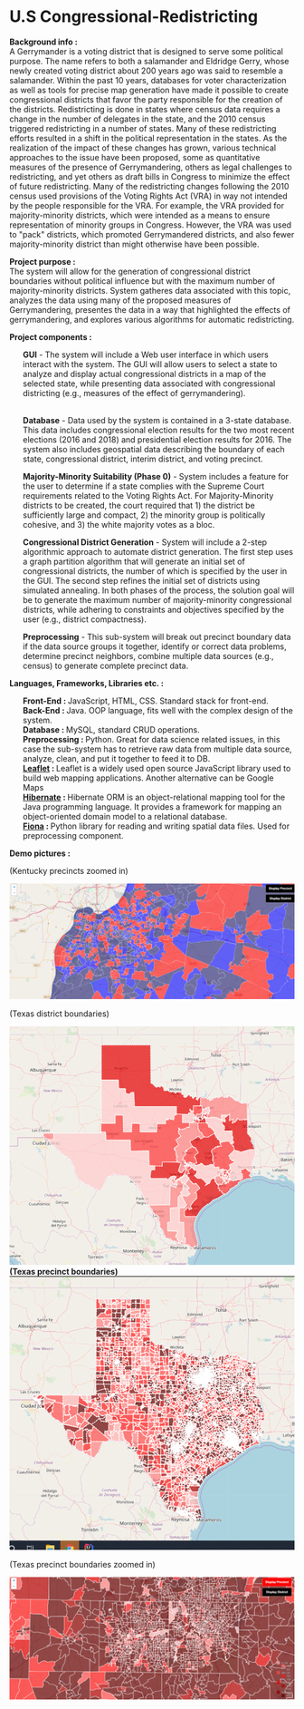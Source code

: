 # U.S Congressional-Redistricting

<b>Background info : </b><br>
A Gerrymander is a voting district that is designed to serve some political purpose. The name refers to both a salamander and Eldridge Gerry, whose newly created voting district about 200 years ago was said to resemble a salamander. Within the past 10 years, databases for voter characterization as well as tools for precise map generation have made it possible to create congressional districts that favor the party responsible for the creation of the districts. Redistricting is done in states where census data requires a change in the number of delegates in the state, and the 2010 census triggered redistricting in a number of states. Many of these redistricting efforts resulted in a shift in the political representation in the states. As the realization of the impact of these changes has grown, various technical approaches to the issue have been proposed, some as quantitative measures of the presence of Gerrymandering, others as legal challenges to redistricting, and yet others as draft bills in Congress to minimize the effect of future redistricting. Many of the redistricting changes following the 2010 census used provisions of the Voting Rights Act (VRA) in way not intended by the people responsible for the VRA. For example, the VRA provided for majority-minority districts, which were intended as a means to ensure representation of minority groups in Congress. However, the VRA was used to "pack" districts, which promoted Gerrymandered districts, and also fewer majority-minority district than might otherwise have been possible.

<b>Project purpose : </b><br>
The system will allow for the generation of congressional district boundaries without political influence but with the maximum number of majority-minority districts. System gatheres data associated with this topic, analyzes the data using many of the proposed measures of Gerrymandering, presentes the data in a way that highlighted the effects of gerrymandering, and explores various algorithms for automatic redistricting.

<b>Project components : </b><br>
<ul>
<b>GUI</b> - The system will include a Web user interface in which users interact with the system. The GUI will allow users to select a state to analyze and display actual congressional districts in a map of the selected state, while presenting data associated with congressional districting (e.g., measures of the effect of gerrymandering).<br><br>

<b>Database</b> - Data used by the system is contained in a 3-state database. This data includes congressional election results for the two most recent elections (2016 and 2018) and presidential election results for 2016. The system also includes geospatial data describing the boundary of each state, congressional district, interim district, and voting precinct.<br>

<b>Majority-Minority Suitability (Phase 0)</b> - System includes a feature for the user to determine if a state complies with the Supreme Court requirements related to the Voting Rights Act. For Majority-Minority districts to be created, the court required that 1) the district be sufficiently large and compact, 2) the minority group is politically cohesive, and 3) the white majority votes as a bloc.<br>
  
<b>Congressional District Generation</b> - System will include a 2-step algorithmic approach to automate district generation. The first step uses a graph partition algorithm that will generate an initial set of congressional districts, the number of which is specified by the user in the GUI. The second step refines the initial set of districts using simulated annealing. In both phases of the process, the solution goal will be to generate the maximum number of majority-minority congressional districts, while adhering to constraints and objectives specified by the user (e.g., district compactness).<br>
  
<b>Preprocessing</b> - This sub-system will break out precinct boundary data if the data source groups it together, identify or correct data problems, determine precinct neighbors, combine multiple data sources (e.g., census) to generate complete precinct data.<br>
  </ul>
  
  <b>Languages, Frameworks, Libraries etc. : </b><br>
  <ul>
  <b>Front-End : </b>JavaScript, HTML, CSS. Standard stack for front-end.<br>
  <b>Back-End : </b>Java. OOP language, fits well with the complex design of the system.<br>
  <b>Database : </b>MySQL, standard CRUD operations.<br>
  <b>Preprocessing : </b> Python. Great for data science related issues, in this case the sub-system has to retrieve raw data from multiple data source, analyze, clean, and put it together to feed it to DB.<br>
  <b><a href="https://leafletjs.com/" target="_blank">Leaflet</a> : </b>Leaflet is a widely used open source JavaScript library used to build web mapping applications. Another alternative can be Google Maps<br>
  <b><a href="https://hibernate.org/" target="_blank">Hibernate</a> : </b>Hibernate ORM is an object-relational mapping tool for the Java programming language. It provides a framework for mapping an object-oriented domain model to a relational database.<br>
  <b><a href="https://pypi.org/project/Fiona/" target="_blank">Fiona</a> : </b>Python library for reading and writing spatial data files. Used for preprocessing component.
  </ul
  
  <b>Demo pictures : </b><br>
  <p>(Kentucky precincts zoomed in)</p>
  <img src="https://github.com/tormanburak/U.S-Congressional-Redistricting/blob/master/demopics/ss1.PNG"></img>
  <p>(Texas district boundaries)</p>
  <img src="https://github.com/tormanburak/U.S-Congressional-Redistricting/blob/master/demopics/ss2.PNG"></img>
  <b>(Texas precinct boundaries)</b>
  <img src="https://github.com/tormanburak/U.S-Congressional-Redistricting/blob/master/demopics/ss3.PNG"></img>
  <p>(Texas precinct boundaries zoomed in)</p>
  <img src="https://github.com/tormanburak/U.S-Congressional-Redistricting/blob/master/demopics/ss4.PNG"></img>
